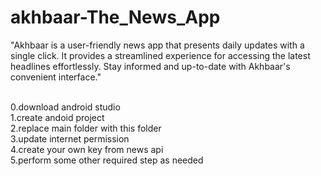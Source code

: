 # akhbaar-The_News_App
"Akhbaar is a user-friendly news app that presents daily updates with a single click. It provides a streamlined experience for accessing the latest headlines effortlessly. Stay informed and up-to-date with Akhbaar's convenient interface."<br><br>

0.download android studio<br>
1.create andoid project<br>
2.replace main folder with this folder<br>
3.update internet permission<br>
4.create your own key from news api<br>
5.perform some other required step as needed<br>
